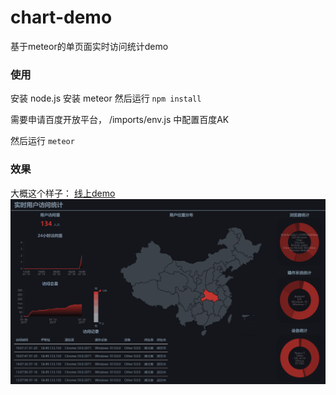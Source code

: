 # chart-demo
基于meteor的单页面实时访问统计demo

### 使用
安装 node.js
安装 meteor
然后运行 `npm install`

需要申请百度开放平台， /imports/env.js 中配置百度AK

然后运行 `meteor`

### 效果
大概这个样子：
[线上demo](http://101.200.185.6:3050)
![](https://raw.githubusercontent.com/outlank/chart-demo/master/public/img/chart-demo.png)
